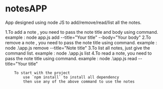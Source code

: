 # notesAPP

App designed using node JS to add/remove/read/list all the notes.

1.To add a note , you need to pass the note title and body using command.
        example :  node app.js add --title="Your title" --body="Your body"
2.To remove a note , you need to pass the note title using command.
        example :  node .\app.js remove --title="Note title"
3.To list all notes, just give the command list.
        example :  node .\app.js list
4.To read a note, you need to pass the note title using command.
        example :  node .\app.js read --title="Your title"

        To start with the project 
            use `npm install` to install all dependency 
            then use any of the above command to use the notes